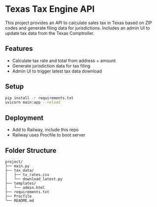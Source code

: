 # Texas Tax Engine API

This project provides an API to calculate sales tax in Texas based on ZIP codes and generate filing data for jurisdictions. Includes an admin UI to update tax data from the Texas Comptroller.

## Features
- Calculate tax rate and total from address + amount
- Generate jurisdiction data for tax filing
- Admin UI to trigger latest tax data download

## Setup
```bash
pip install -r requirements.txt
uvicorn main:app --reload
```

## Deployment
- Add to Railway, include this repo
- Railway uses Procfile to boot server

## Folder Structure
```
project/
├── main.py
├── tax_data/
│   ├── tx_rates.csv
│   └── download_latest.py
├── templates/
│   └── admin.html
├── requirements.txt
├── Procfile
└── README.md
```
